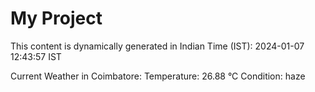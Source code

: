 # My Project

This content is dynamically generated in Indian Time (IST): 2024-01-07 12:43:57 IST


Current Weather in Coimbatore:
Temperature: 26.88 °C
Condition: haze
